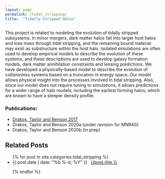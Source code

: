 ```yaml
---
layout: page
permalink: /tidal_stripping/
title:  "Tidally-Stripped Halos"
---
```





This project is related to modeling the evolution of tidally stripped subsystems. In minor mergers, dark matter halos fall into larger host halos and lose mass through tidal stripping, and the remaining bound material may exist as substructure within the host halo. Isolated simulations are often used to develop empirical models to describe the evolution of these systems, and these descriptions are used to develop galaxy formation models, dark matter annihilation constraints and lensing predictions. We have developed a physically-based model to describe the evolution of collisionless systems based on a truncation in energy space. Our model allows physical insight into the processes involved in tidal stripping. Also, since our model does not require tuning to simulations, it allows predictions for a wider range of halo models, including the earliest forming halos, which are known to have a steeper density profile.


<h3> Publications: </h3>	
<ul>
<li> <a href="https://ui.adsabs.harvard.edu/abs/2017MNRAS.468.2345D/abstract">Drakos, Taylor and Benson 2017</a> </li>
<li> Drakos, Taylor and Benson 2020a (under revision for MNRAS) </li>
<li> Drakos, Taylor and Benson 2020b (in prep) </li>
</ul>


<h2 class="page-heading">Related Posts</h2>

<ul class="post-list">
  {% for post in site.categories.tidal_stripping %}

  <li>
    <span>{{ post.date | date: "%b %-d, %Y" }}</span> &nbsp; <a href="{{ post.url | prepend: site.baseurl }}">{{post.title }}</a>
  </li>

  {% endfor %}
</ul>
